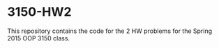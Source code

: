 # 3150-HW2
This repository contains the code for the 2 HW problems for the Spring 2015 OOP 3150 class. 
